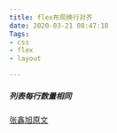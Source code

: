 ```yaml
---
title: flex布局换行对齐
date: 2020-03-21 08:47:18
Tags:
- css
- flex
- layout

---
```


##### 列表每行数量相同



[张鑫旭原文](https://www.zhangxinxu.com/wordpress/2019/08/css-flex-last-align/)

